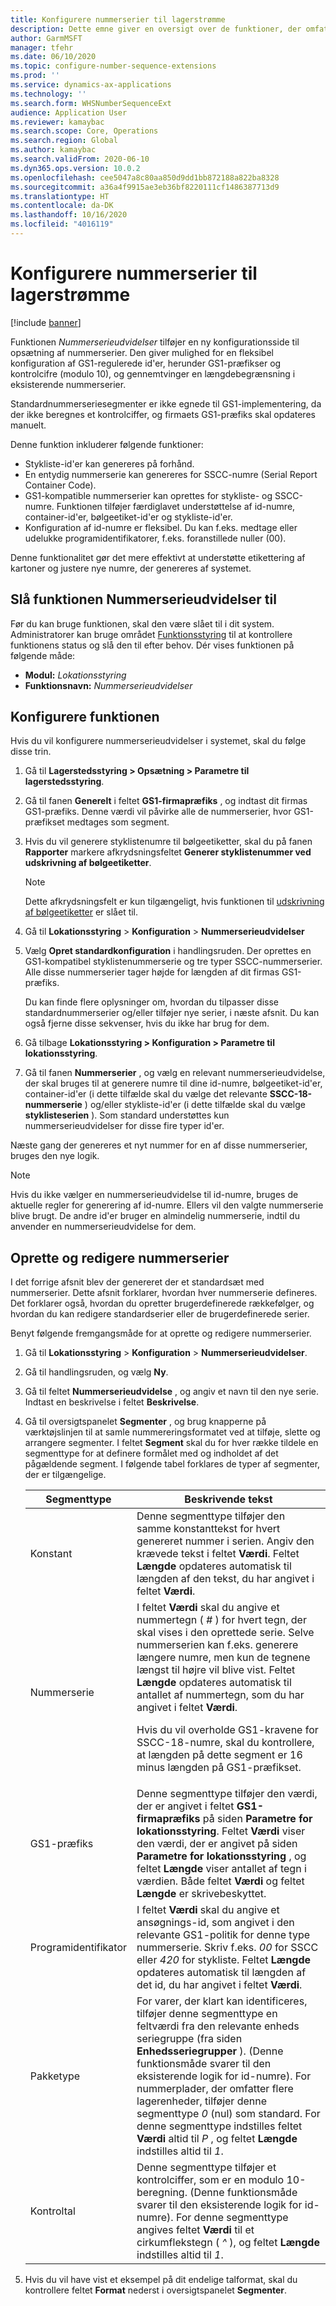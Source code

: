 ```yaml
---
title: Konfigurere nummerserier til lagerstrømme
description: Dette emne giver en oversigt over de funktioner, der omfatter nummerserieudvidelser til id-numre, bølgeetiket-id'er, container-id'er og fragtseddel-id'er.
author: GarmMSFT
manager: tfehr
ms.date: 06/10/2020
ms.topic: configure-number-sequence-extensions
ms.prod: ''
ms.service: dynamics-ax-applications
ms.technology: ''
ms.search.form: WHSNumberSequenceExt
audience: Application User
ms.reviewer: kamaybac
ms.search.scope: Core, Operations
ms.search.region: Global
ms.author: kamaybac
ms.search.validFrom: 2020-06-10
ms.dyn365.ops.version: 10.0.2
ms.openlocfilehash: cee5047a8c80aa850d9dd1bb872188a822ba8328
ms.sourcegitcommit: a36a4f9915ae3eb36bf8220111cf1486387713d9
ms.translationtype: HT
ms.contentlocale: da-DK
ms.lasthandoff: 10/16/2020
ms.locfileid: "4016119"
---
```

# <a name="configure-number-sequences-for-warehouse-flows"></a>Konfigurere nummerserier til lagerstrømme

[!include [banner](../includes/banner.md)]

Funktionen *Nummerserieudvidelser* tilføjer en ny konfigurationsside til opsætning af nummerserier. Den giver mulighed for en fleksibel konfiguration af GS1-regulerede id'er, herunder GS1-præfikser og kontrolcifre (modulo 10), og gennemtvinger en længdebegrænsning i eksisterende nummerserier.

Standardnummerseriesegmenter er ikke egnede til GS1-implementering, da der ikke beregnes et kontrolciffer, og firmaets GS1-præfiks skal opdateres manuelt.

Denne funktion inkluderer følgende funktioner:

- Stykliste-id'er kan genereres på forhånd.
- En entydig nummerserie kan genereres for SSCC-numre (Serial Report Container Code).
- GS1-kompatible nummerserier kan oprettes for stykliste- og SSCC-numre. Funktionen tilføjer færdiglavet understøttelse af id-numre, container-id'er, bølgeetiket-id'er og stykliste-id'er.
- Konfiguration af id-numre er fleksibel. Du kan f.eks. medtage eller udelukke programidentifikatorer, f.eks. foranstillede nuller (00).

Denne funktionalitet gør det mere effektivt at understøtte etikettering af kartoner og justere nye numre, der genereres af systemet.

## <a name="turn-on-the-number-sequence-extensions-feature"></a>Slå funktionen Nummerserieudvidelser til

Før du kan bruge funktionen, skal den være slået til i dit system. Administratorer kan bruge området [Funktionsstyring](../../fin-ops-core/fin-ops/get-started/feature-management/feature-management-overview.md) til at kontrollere funktionens status og slå den til efter behov. Dér vises funktionen på følgende måde:

- **Modul:** *Lokationsstyring*
- **Funktionsnavn:** *Nummerserieudvidelser*

## <a name="set-up-the-feature"></a>Konfigurere funktionen

Hvis du vil konfigurere nummerserieudvidelser i systemet, skal du følge disse trin.

1. Gå til **Lagerstedsstyring \> Opsætning \> Parametre til lagerstedsstyring**.
1. Gå til fanen **Generelt** i feltet **GS1-firmapræfiks** , og indtast dit firmas GS1-præfiks. Denne værdi vil påvirke alle de nummerserier, hvor GS1-præfikset medtages som segment.
1. Hvis du vil generere styklistenumre til bølgeetiketter, skal du på fanen **Rapporter** markere afkrydsningsfeltet **Generer styklistenummer ved udskrivning af bølgeetiketter**.

    > [!NOTE]
    > Dette afkrydsningsfelt er kun tilgængeligt, hvis funktionen til [udskrivning af bølgeetiketter](configure-wave-label-printing.md) er slået til.

1. Gå til **Lokationsstyring** \> **Konfiguration** \> **Nummerserieudvidelser**
1. Vælg **Opret standardkonfiguration** i handlingsruden. Der oprettes en GS1-kompatibel styklistenummerserie og tre typer SSCC-nummerserier. Alle disse nummerserier tager højde for længden af dit firmas GS1-præfiks.

    Du kan finde flere oplysninger om, hvordan du tilpasser disse standardnummerserier og/eller tilføjer nye serier, i næste afsnit. Du kan også fjerne disse sekvenser, hvis du ikke har brug for dem.

1. Gå tilbage **Lokationsstyring \> Konfiguration \> Parametre til lokationsstyring**.
1. Gå til fanen **Nummerserier** , og vælg en relevant nummerserieudvidelse, der skal bruges til at generere numre til dine id-numre, bølgeetiket-id'er, container-id'er (i dette tilfælde skal du vælge det relevante **SSCC-18-nummerserie** ) og/eller stykliste-id'er (i dette tilfælde skal du vælge **styklisteserien** ). Som standard understøttes kun nummerserieudvidelser for disse fire typer id'er.

Næste gang der genereres et nyt nummer for en af disse nummerserier, bruges den nye logik.

> [!NOTE]
> Hvis du ikke vælger en nummerserieudvidelse til id-numre, bruges de aktuelle regler for generering af id-numre. Ellers vil den valgte nummerserie blive brugt. De andre id'er bruger en almindelig nummerserie, indtil du anvender en nummerserieudvidelse for dem.

## <a name="create-and-edit-number-sequences"></a>Oprette og redigere nummerserier

I det forrige afsnit blev der genereret der et standardsæt med nummerserier. Dette afsnit forklarer, hvordan hver nummerserie defineres. Det forklarer også, hvordan du opretter brugerdefinerede rækkefølger, og hvordan du kan redigere standardserier eller de brugerdefinerede serier.

Benyt følgende fremgangsmåde for at oprette og redigere nummerserier.

1. Gå til **Lokationsstyring** \> **Konfiguration** \> **Nummerserieudvidelser**.
1. Gå til handlingsruden, og vælg **Ny**.
1. Gå til feltet **Nummerserieudvidelse** , og angiv et navn til den nye serie. Indtast en beskrivelse i feltet **Beskrivelse**.
1. Gå til oversigtspanelet **Segmenter** , og brug knapperne på værktøjslinjen til at samle nummereringsformatet ved at tilføje, slette og arrangere segmenter. I feltet **Segment** skal du for hver række tildele en segmenttype for at definere formålet med og indholdet af det pågældende segment. I følgende tabel forklares de typer af segmenter, der er tilgængelige.

    | Segmenttype | Beskrivende tekst |
    |---|---|
    | Konstant | Denne segmenttype tilføjer den samme konstanttekst for hvert genereret nummer i serien. Angiv den krævede tekst i feltet **Værdi**. Feltet **Længde** opdateres automatisk til længden af den tekst, du har angivet i feltet **Værdi**. |
    | Nummerserie | I feltet **Værdi** skal du angive et nummertegn ( *\#* ) for hvert tegn, der skal vises i den oprettede serie. Selve nummerserien kan f.eks. generere længere numre, men kun de tegnene længst til højre vil blive vist. Feltet **Længde** opdateres automatisk til antallet af nummertegn, som du har angivet i feltet **Værdi**.<p>Hvis du vil overholde GS1-kravene for SSCC-18-numre, skal du kontrollere, at længden på dette segment er 16 minus længden på GS1-præfikset.</p> |
    | GS1-præfiks | Denne segmenttype tilføjer den værdi, der er angivet i feltet **GS1-firmapræfiks** på siden **Parametre for lokationsstyring**. Feltet **Værdi** viser den værdi, der er angivet på siden **Parametre for lokationsstyring** , og feltet **Længde** viser antallet af tegn i værdien. Både feltet **Værdi** og feltet **Længde** er skrivebeskyttet. |
    | Programidentifikator | I feltet **Værdi** skal du angive et ansøgnings-id, som angivet i den relevante GS1-politik for denne type nummerserie. Skriv f.eks. *00* for SSCC eller *420* for stykliste. Feltet **Længde** opdateres automatisk til længden af det id, du har angivet i feltet **Værdi**. |
    | Pakketype | For varer, der klart kan identificeres, tilføjer denne segmenttype en feltværdi fra den relevante enheds seriegruppe (fra siden **Enhedsseriegrupper** ). (Denne funktionsmåde svarer til den eksisterende logik for id-numre). For nummerplader, der omfatter flere lagerenheder, tilføjer denne segmenttype *0* (nul) som standard. For denne segmenttype indstilles feltet **Værdi** altid til *P* , og feltet **Længde** indstilles altid til *1*.|
    | Kontroltal | Denne segmenttype tilføjer et kontrolciffer, som er en modulo 10-beregning. (Denne funktionsmåde svarer til den eksisterende logik for id-numre). For denne segmenttype angives feltet **Værdi** til et cirkumflekstegn ( *^* ), og feltet **Længde** indstilles altid til *1*. |

1. Hvis du vil have vist et eksempel på dit endelige talformat, skal du kontrollere feltet **Format** nederst i oversigtspanelet **Segmenter**.
